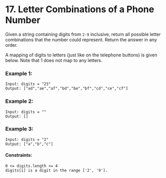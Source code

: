 # 17. Letter Combinations of a Phone Number

Given a string containing digits from `2-9` inclusive, return all possible letter combinations that the number could represent. Return the answer in any order.

A mapping of digits to letters (just like on the telephone buttons) is given below. Note that 1 does not map to any letters.

### Example 1:

```
Input: digits = "23"
Output: ["ad","ae","af","bd","be","bf","cd","ce","cf"]
```

### Example 2:

```
Input: digits = ""
Output: []
```

### Example 3:

```
Input: digits = "2"
Output: ["a","b","c"]
```

#### Constraints:

```
0 <= digits.length <= 4
digits[i] is a digit in the range ['2', '9'].
```
